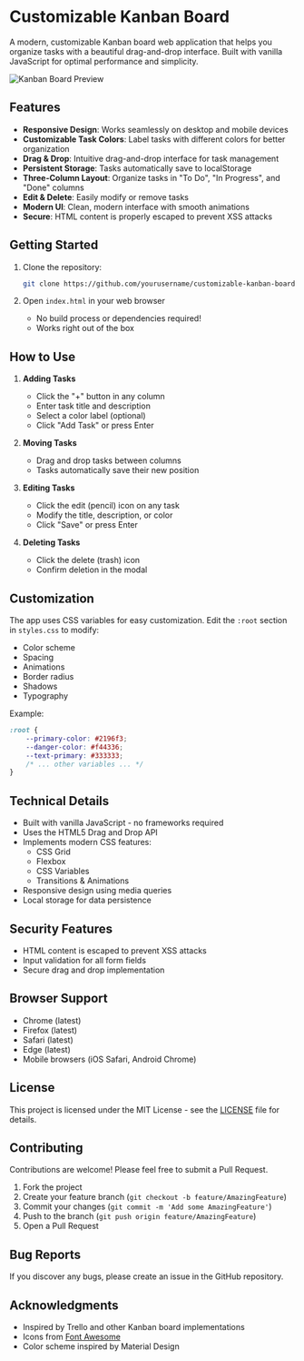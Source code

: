 # Customizable Kanban Board

A modern, customizable Kanban board web application that helps you organize tasks with a beautiful drag-and-drop interface. Built with vanilla JavaScript for optimal performance and simplicity.

![Kanban Board Preview](preview.png)

## Features

- **Responsive Design**: Works seamlessly on desktop and mobile devices
- **Customizable Task Colors**: Label tasks with different colors for better organization
- **Drag & Drop**: Intuitive drag-and-drop interface for task management
- **Persistent Storage**: Tasks automatically save to localStorage
- **Three-Column Layout**: Organize tasks in "To Do", "In Progress", and "Done" columns
- **Edit & Delete**: Easily modify or remove tasks
- **Modern UI**: Clean, modern interface with smooth animations
- **Secure**: HTML content is properly escaped to prevent XSS attacks

## Getting Started

1. Clone the repository:
   ```bash
   git clone https://github.com/yourusername/customizable-kanban-board.git
   ```

2. Open `index.html` in your web browser
   - No build process or dependencies required!
   - Works right out of the box

## How to Use

1. **Adding Tasks**
   - Click the "+" button in any column
   - Enter task title and description
   - Select a color label (optional)
   - Click "Add Task" or press Enter

2. **Moving Tasks**
   - Drag and drop tasks between columns
   - Tasks automatically save their new position

3. **Editing Tasks**
   - Click the edit (pencil) icon on any task
   - Modify the title, description, or color
   - Click "Save" or press Enter

4. **Deleting Tasks**
   - Click the delete (trash) icon
   - Confirm deletion in the modal

## Customization

The app uses CSS variables for easy customization. Edit the `:root` section in `styles.css` to modify:

- Color scheme
- Spacing
- Animations
- Border radius
- Shadows
- Typography

Example:
```css
:root {
    --primary-color: #2196f3;
    --danger-color: #f44336;
    --text-primary: #333333;
    /* ... other variables ... */
}
```

## Technical Details

- Built with vanilla JavaScript - no frameworks required
- Uses the HTML5 Drag and Drop API
- Implements modern CSS features:
  - CSS Grid
  - Flexbox
  - CSS Variables
  - Transitions & Animations
- Responsive design using media queries
- Local storage for data persistence

## Security Features

- HTML content is escaped to prevent XSS attacks
- Input validation for all form fields
- Secure drag and drop implementation

## Browser Support

- Chrome (latest)
- Firefox (latest)
- Safari (latest)
- Edge (latest)
- Mobile browsers (iOS Safari, Android Chrome)

## License

This project is licensed under the MIT License - see the [LICENSE](LICENSE) file for details.

## Contributing

Contributions are welcome! Please feel free to submit a Pull Request.

1. Fork the project
2. Create your feature branch (`git checkout -b feature/AmazingFeature`)
3. Commit your changes (`git commit -m 'Add some AmazingFeature'`)
4. Push to the branch (`git push origin feature/AmazingFeature`)
5. Open a Pull Request

## Bug Reports

If you discover any bugs, please create an issue in the GitHub repository.

## Acknowledgments

- Inspired by Trello and other Kanban board implementations
- Icons from [Font Awesome](https://fontawesome.com/)
- Color scheme inspired by Material Design 